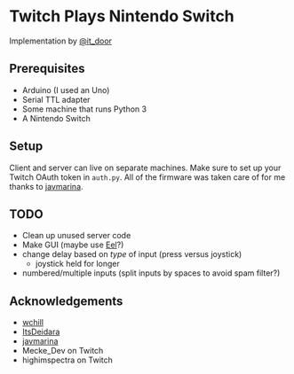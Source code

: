 # Twitch Plays Nintendo Switch

Implementation by [@it_door](https://twitch.tv/it_door)

## Prerequisites

- Arduino (I used an Uno)
- Serial TTL adapter
- Some machine that runs Python 3
- A Nintendo Switch

## Setup

Client and server can live on separate machines. Make sure to set up your Twitch OAuth token in `auth.py`. All of the firmware was taken care of for me thanks to [javmarina](https://github.com/javmarina/Nintendo-Switch-Remote-Control/tree/master/firmware).

## TODO

- Clean up unused server code
- Make GUI (maybe use [Eel](https://github.com/ChrisKnott/Eel)?)
- change delay based on _type_ of input (press versus joystick)
  - joystick held for longer
- numbered/multiple inputs (split inputs by spaces to avoid spam filter?)

## Acknowledgements

- [wchill](https://github.com/wchill)
- [ItsDeidara](https://github.com/ItsDeidara)
- [javmarina](https://github.com/javmarina)
- Mecke_Dev on Twitch
- highimspectra on Twitch
